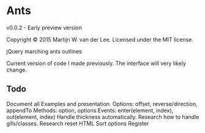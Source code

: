 Ants
====
v0.0.2 - Early preview version

Copyright &copy; 2015 Martijn W. van der Lee.
Licensed under the MIT license.

jQuery marching ants outlines

Current version of code I made previously.
The interface will very likely change.

Todo
----
Document all
Examples and presentation.
Options: offset, reverse/direction, appendTo
Methods: option, options
Events: enter(element, index), out(element, index)
Handle thickness automatically.
Research how to handle gifs/classes.
Research reset HTML
Sort options
Register